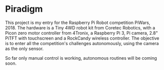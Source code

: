 # Piradigm
This project is my entry for the Raspberry Pi Robot competition PiWars, 
2018. The hardware is a Tiny 4WD robot kit from Coretec Robotics, with a 
Picon zero motor controller from 4Tronix, a Raspberry Pi 3, Pi camera, 
2.8" PiTFT with touchscreen and a RockCandy wireless controller. The 
objective is to enter all the competition's challenges autonomously, 
using the camera as the only sensor.

So far only manual control is working, autonomous routines will be 
coming soon.

